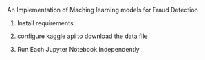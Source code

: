 An Implementation of Maching learning models for Fraud Detection

1. Install requirements

2. configure kaggle api to download the data file

3. Run Each Jupyter Notebook Independently
